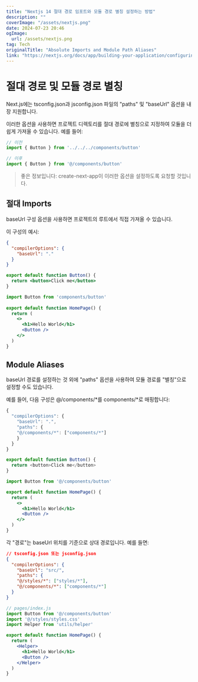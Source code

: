 ```yaml
---
title: "Nextjs 14 절대 경로 임포트와 모듈 경로 별칭 설정하는 방법"
description: ""
coverImage: "/assets/nextjs.png"
date: 2024-07-23 20:46
ogImage: 
  url: /assets/nextjs.png
tag: Tech
originalTitle: "Absolute Imports and Module Path Aliases"
link: "https://nextjs.org/docs/app/building-your-application/configuring/absolute-imports-and-module-aliases"
---
```



# 절대 경로 및 모듈 경로 별칭

Next.js에는 tsconfig.json과 jsconfig.json 파일의 "paths" 및 "baseUrl" 옵션을 내장 지원합니다.

이러한 옵션을 사용하면 프로젝트 디렉토리를 절대 경로에 별칭으로 지정하여 모듈을 더 쉽게 가져올 수 있습니다. 예를 들어:

```js
// 이전
import { Button } from '../../../components/button'

// 이후
import { Button } from '@/components/button'
```

<div class="content-ad"></div>

> 좋은 정보입니다: create-next-app이 이러한 옵션을 설정하도록 요청할 것입니다.

## 절대 Imports

baseUrl 구성 옵션을 사용하면 프로젝트의 루트에서 직접 가져올 수 있습니다.

이 구성의 예시:

<div class="content-ad"></div>

```json
{
  "compilerOptions": {
    "baseUrl": "."
  }
}
```

```jsx
export default function Button() {
  return <button>Click me</button>
}
```

```jsx
import Button from 'components/button'
 
export default function HomePage() {
  return (
    <>
      <h1>Hello World</h1>
      <Button />
    </>
  )
}
```

## Module Aliases

<div class="content-ad"></div>

baseUrl 경로를 설정하는 것 외에 "paths" 옵션을 사용하여 모듈 경로를 "별칭"으로 설정할 수도 있습니다.

예를 들어, 다음 구성은 @/components/*를 components/*로 매핑합니다:

```js
{
  "compilerOptions": {
    "baseUrl": ".",
    "paths": {
    "@/components/*": ["components/*"]
    }
  }
}
```

```js
export default function Button() {
  return <button>Click me</button>
}
```

<div class="content-ad"></div>

```jsx
import Button from '@/components/button'

export default function HomePage() {
  return (
    <>
      <h1>Hello World</h1>
      <Button />
    </>
  )
}
```

각 "경로"는 baseUrl 위치를 기준으로 상대 경로입니다. 예를 들면:

```json
// tsconfig.json 또는 jsconfig.json
{
  "compilerOptions": {
    "baseUrl": "src/",
    "paths": {
    "@/styles/*": ["styles/*"],
    "@/components/*": ["components/*"]
  }
}
```

```jsx
// pages/index.js
import Button from '@/components/button'
import '@/styles/styles.css'
import Helper from 'utils/helper'

export default function HomePage() {
  return (
    <Helper>
      <h1>Hello World</h1>
      <Button />
    </Helper>
  )
}
```